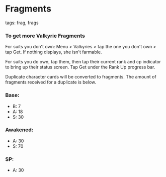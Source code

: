 # Fragments
tags: frag, frags

### To get more Valkyrie Fragments
For suits you don't own: Menu > Valkyries > tap the one you don't own > tap Get. If nothing displays, she isn't farmable.

For suits you do own, tap them, then tap their current rank and cp indicator to bring up their status screen. Tap Get under the Rank Up progress bar.

Duplicate character cards will be converted to fragments. The amount of fragments received for a duplicate is below.

### **Base:**
- B: 7
- A: 18
- S: 30

### **Awakened:**
- A: 30
- S: 70

### **SP:**
- A: 30